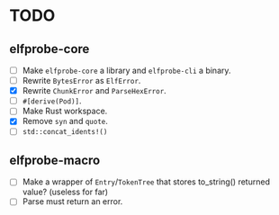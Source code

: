 
# TODO

## elfprobe-core

- [ ] Make `elfprobe-core` a library and `elfprobe-cli` a binary.
- [ ] Rewrite `BytesError` as `ElfError`.
- [X] Rewrite `ChunkError` and `ParseHexError`.
- [ ] `#[derive(Pod)]`.
- [ ] Make Rust workspace.
- [X] Remove `syn` and `quote`.
- [ ] `std::concat_idents!()`

## elfprobe-macro

- [ ] Make a wrapper of `Entry`/`TokenTree` that stores to_string() returned value? (useless for far)
- [ ] Parse must return an error.
